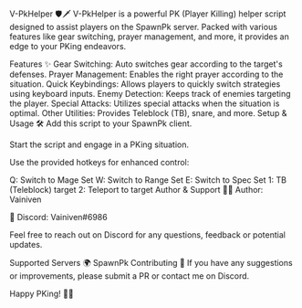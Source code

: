 V-PkHelper 🛡️🗡️
V-PkHelper is a powerful PK (Player Killing) helper script designed to assist players on the SpawnPk server. Packed with various features like gear switching, prayer management, and more, it provides an edge to your PKing endeavors.

Features ✨
Gear Switching: Auto switches gear according to the target's defenses.
Prayer Management: Enables the right prayer according to the situation.
Quick Keybindings: Allows players to quickly switch strategies using keyboard inputs.
Enemy Detection: Keeps track of enemies targeting the player.
Special Attacks: Utilizes special attacks when the situation is optimal.
Other Utilities: Provides Teleblock (TB), snare, and more.
Setup & Usage 🛠️
Add this script to your SpawnPk client.

Start the script and engage in a PKing situation.

Use the provided hotkeys for enhanced control:

Q: Switch to Mage Set
W: Switch to Range Set
E: Switch to Spec Set
1: TB (Teleblock) target
2: Teleport to target
Author & Support 👨‍💻
Author: Vainiven

📨 Discord: Vainiven#6986

Feel free to reach out on Discord for any questions, feedback or potential updates.

Supported Servers 🌍
SpawnPk
Contributing 🤝
If you have any suggestions or improvements, please submit a PR or contact me on Discord.

Happy PKing! 🎉🎊
